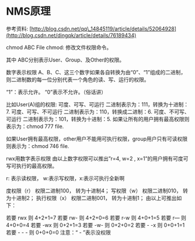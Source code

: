 # NMS原理

参考资料: [http://blog.csdn.net/qq\_14845119/article/details/52064928](http://blog.csdn.net/dingqk/article/details/76189434)

chmod ABC File
chmod: 修改文件权限命令。

其中 ABC分别表示User、Group、及Other的权限。

数字表示权限
A、B、C、这三个数字如果各自转换为由“0”、“1”组成的二进制，则二进制数的每一位分别代表一个角色的读、写、运行的权限。

“1”：表示允许。 “0”表示不允许。（俗话讲）

比如User(A)组的权限:
可度、可写、可运行 
二进制表示为：111，转换为十进制：7.
可度、可写、不可运行 
二进制表示为：110，转换成二进制：6.
可度、不可写、可运行 
二进制表示为：101，转换为十进制：5.
如果让所有的用户拥有最高权限则表示为：chmod 777 file.

如果User拥有最高权限，other用户不能用可执行权限，group用户只有可读权限则表示为：chmod 746 file.

rwx用数字表示权限
由以上数字权限可以推出”r=4, w=2 , x=1”的用户拥有可度可写可执行的最高权限。

r: 表示读权限， w:表示写权限，x:表示可执行全新啊

度权限（r） 
权限二进制100， 转为十进制4；
写权限（w） 
权限二进制010， 转为十进制2；
执行权限（x） 
权限二进制001， 转为十进制1；
由以上可推出如下：

若要 rwx 则 4+2+1=7 
若要 rw- 则 4+2+0=6 
若要 r-w 则 4+0+1=5 
若要 r— 则 4+0+0=4 
若要 -wx 则 0+2+1=3 
若要 -w- 则 0+2+0=2 
若要 - -x 则 0+0+1=1 
若要 - - - 则 0+0+0=0 
注意：“ - ”表示没权限